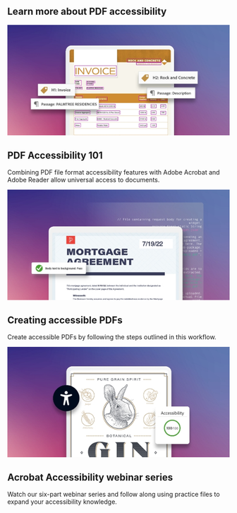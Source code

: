 <TitleBlock slots="heading" theme="light" className="titleBlock-align-left accessibility-title"/>

## Learn more about PDF accessibility

<ResourceCard slots="link, image, heading, text" width="25%" theme='light' className="useCaseCard-doc-gen" />

[](https://www.adobe.com/accessibility/pdf/pdf-accessibility-overview.html)

![EMPTY_ALT](../../images/8_PDF_Accessibility_101_Image.jpg)

## PDF Accessibility 101

Combining PDF file format accessibility features with Adobe Acrobat and Adobe Reader allow universal access to documents.

<ResourceCard slots="link, image, heading, text" width="25%" theme='light' className="useCaseCard-doc-gen" />

[](https://helpx.adobe.com/acrobat/using/creating-accessible-pdfs.html)

![EMPTY_ALT](../../images/8_Creating_accessible_PDFs_Image.jpg)

## Creating accessible PDFs

Create accessible PDFs by following the steps outlined in this workflow.

<ResourceCard slots="link, image, heading, text" width="25%" theme='light' className="useCaseCard-doc-gen" />

[](https://experienceleague.adobe.com/docs/document-cloud-learn/acrobat-learning/advanced-tasks/accessibility-series/accessibility-series.html?)

![EMPTY_ALT](../../images/8_Acrobat_Accessibility_Webinar_Series.jpg)

## Acrobat Accessibility webinar series

Watch our six-part webinar series and follow along using practice files to expand your accessibility knowledge.
